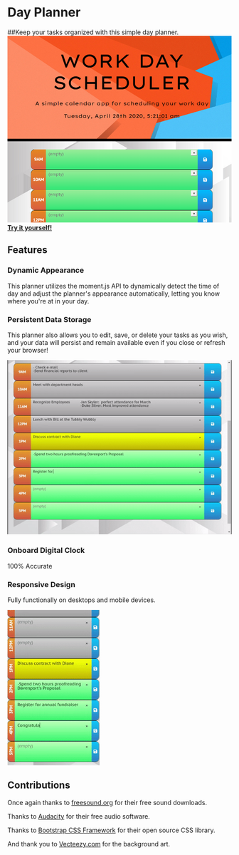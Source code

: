 # Day Planner

##Keep your tasks organized with this simple day planner.
![main](assets/images/main.PNG)
**[Try it yourself!](https://jmantis0.github.io/work-day-scheduler/)**

## Features

### Dynamic Appearance
This planner utilizes the moment.js API to dynamically detect the time of day and adjust the planner's appearance automatically, letting you know where you're at in your day.

### Persistent Data Storage
This planner also allows you to edit, save, or delete your tasks as you wish, and your data will persist and remain available even if you close or refresh your browser!

![taking-care-of-business](/assets/images/task-management.gif)

### Onboard Digital Clock
100% Accurate

### Responsive Design
Fully functionally on desktops and mobile devices.

![mobile-ver](/assets/images/mobileview.gif)

##  Contributions

Once again thanks to [freesound.org](https://freesound.org/) for their free sound downloads.

Thanks to [Audacity](https://www.audacityteam.org/) for their free audio software.

Thanks to [Bootstrap CSS Framework](https://getbootstrap.com/) for their open source CSS library.

And thank you to [Vecteezy.com](https://www.vecteezy.com/) for the background art.
